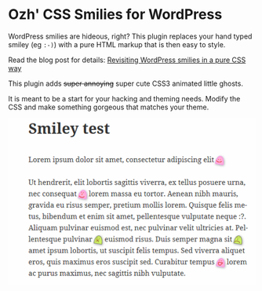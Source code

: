 # Ozh' CSS Smilies for WordPress

WordPress smilies are hideous, right? This plugin replaces your hand typed smiley (eg `:-)`) with a pure HTML markup that is then easy to style.

Read the blog post for details: [Revisiting WordPress smilies in a pure CSS way](http://planetozh.com/blog/2014/12/revisiting-wordpress-smilies-in-a-pure-css-way/)

This plugin adds ~~super annoying~~ super cute CSS3 animated little ghosts.

It is meant to be a start for your hacking and theming needs. Modify the CSS and make something gorgeous that matches your theme.

![CSS smileys](css_smiley.gif)

